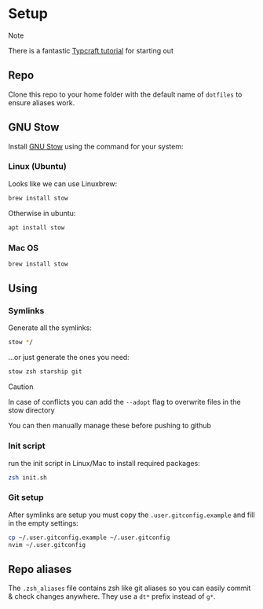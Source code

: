 # Setup

> [!NOTE]
> There is a fantastic [Typcraft tutorial](https://typecraft.dev/tutorial/never-lose-your-configs-again) for starting out

## Repo

Clone this repo to your home folder with the default name of `dotfiles` to ensure aliases work.

## GNU Stow

Install [GNU Stow](https://www.gnu.org/software/stow/manual/stow.html) using the command for your system:

### Linux (Ubuntu)

Looks like we can use Linuxbrew:

```zsh
brew install stow
```

Otherwise in ubuntu:

```zsh
apt install stow
```

### Mac OS

```zsh
brew install stow
```

## Using

### Symlinks

Generate all the symlinks:

```zsh
stow */
```

...or just generate the ones you need:

```zsh
stow zsh starship git
```

> [!CAUTION]
> In case of conflicts you can add the `--adopt` flag
> to overwrite files in the stow directory
>
> You can then manually manage these before pushing to github

### Init script

run the init script in Linux/Mac to install required packages:

```zsh
zsh init.sh
```

### Git setup

After symlinks are setup you must copy the `.user.gitconfig.example` and fill in the empty settings:

```zsh
cp ~/.user.gitconfig.example ~/.user.gitconfig
nvim ~/.user.gitconfig
```

## Repo aliases

The `.zsh_aliases` file contains zsh like git aliases so you can easily commit & check changes anywhere. They use a `dt*` prefix instead of `g*`.
